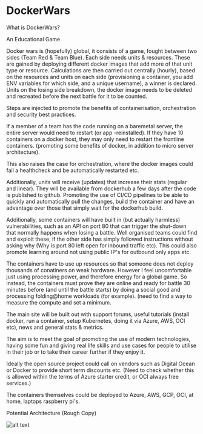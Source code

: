 # DockerWars


What is DockerWars?

An Educational Game

Docker wars is (hopefully) global, it consists of a game, fought between two sides (Team Red & Team Blue). Each side needs units & resources. These are gained by deploying different docker images that add more of that unit type or resource. Calculations are then carried out centrally (hourly), based on the resources and units on each side (provisioning a container, you add ENV variables for which side, and a unique username), a winner is declared. Units on the losing side breakdown, the docker image needs to be deleted and recreated before the next battle for it to be counted.

Steps are injected to promote the benefits of containerisation, orchestration and security best practices.

If a member of a team has the code running on a baremetal server, the entire server would need to restart (or app -reinstalled). If they have 10 containers on a docker host, they may only need to restart the frontline containers. (promoting some benefits of docker, in addition to micro server architecture).

This also raises the case for orchestration, where the docker images could fail a healthcheck and be automatically restarted etc.

Additionally, units will receive (updates) that increase their stats (regular and linear). They will be available from dockerhub a few days after the code is published to github. Promoting the use of CI/CD pipelines to be able to quickly and automatically pull the changes, build the container and have an advantage over those that simply wait for the dockerhub build.

Additionally, some containers will have built in (but actually harmless) vulnerabilities, such as an API on port 80 that can trigger the shut-down that normally happens when losing a battle. Well organised teams could find and exploit these, if the other side has simply followed instructions without asking why (Why is port 80 left open for inbound traffic etc). This could also promote learning around not using public IP's for outbound only apps etc.

The containers have to use up resources so that someone does not deploy thousands of conatiners on weak hardware. However I feel uncomfortable just using processing power, and therefore energy for a global game. So instead, the containers must prove they are online and ready for battle 30 minutes before (and until the battle starts) by doing a social good and processing folding@home workloads (for example). (need to find a way to measure the compute and set a minimum.

The main site will be built out with support forums, useful tutorials (install docker, run a container, setup Kubernetes, doing it via Azure, AWS, OCI etc), news and general stats & metrics.

The aim is to meet the goal of promoting the use of modern technologies, having some fun and giving real life skills and use cases for people to utilise in their job or to take their career further if they enjoy it.

Ideally the open source project could call on vendors such as Digital Ocean or Docker to provide short term discounts etc. (Need to check whether this is allowed within the terms of Azure starter credit, or OCI always free services.)

The containers themselves could be deployed to Azure, AWS, GCP, OCI, at home, laptops raspberry pi's.

Potential Architecture (Rough Copy)

![alt text](http://url/to/img.png)
